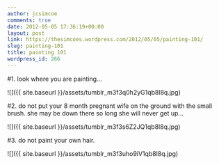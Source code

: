 ```yaml
---
author: jcsimcoe
comments: true
date: 2012-05-05 17:36:19+00:00
layout: post
link: https://thesimcoes.wordpress.com/2012/05/05/painting-101/
slug: painting-101
title: painting 101
wordpress_id: 266
---
```


#1. look where you are painting…




![]({{ site.baseurl }}/assets/tumblr_m3f3q0h2yG1qb8l8q.jpg)




#2. do not put your 8 month pregnant wife on the ground with the small brush. she may be down there so long she will never get up…




![]({{ site.baseurl }}/assets/tumblr_m3f3s6Z2JQ1qb8l8q.jpg)




#3. do not paint your own hair.




![]({{ site.baseurl }}/assets/tumblr_m3f3uho9iV1qb8l8q.jpg)
